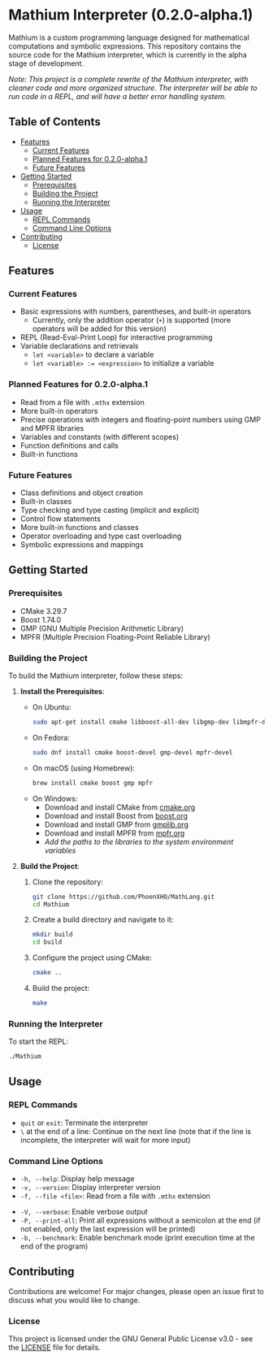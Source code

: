 # Mathium Interpreter (0.2.0-alpha.1)

Mathium is a custom programming language designed for mathematical computations and symbolic expressions. This repository contains the source code for the Mathium interpreter, which is currently in the alpha stage of development.

_Note: This project is a complete rewrite of the Mathium interpreter, with cleaner code and more organized structure. The interpreter will be able to run code in a REPL, and will have a better error handling system._

## Table of Contents
- [Features](#features)
	- [Current Features](#current-features)
	- [Planned Features for 0.2.0-alpha.1](#planned-features-for-020-alpha1)
	- [Future Features](#future-features)
- [Getting Started](#getting-started)
	- [Prerequisites](#prerequisites)
	- [Building the Project](#building-the-project)
	- [Running the Interpreter](#running-the-interpreter)
- [Usage](#usage)
	- [REPL Commands](#repl-commands)
	- [Command Line Options](#command-line-options)
- [Contributing](#contributing)
	- [License](#license)

## Features

### Current Features
- Basic expressions with numbers, parentheses, and built-in operators
	- Currently, only the addition operator (`+`) is supported (more operators will be added for this version)
- REPL (Read-Eval-Print Loop) for interactive programming
- Variable declarations and retrievals
	- `let <variable>` to declare a variable
	- `let <variable> := <expression>` to initialize a variable

### Planned Features for 0.2.0-alpha.1
- Read from a file with `.mthx` extension
- More built-in operators
- Precise operations with integers and floating-point numbers using GMP and MPFR libraries
- Variables and constants (with different scopes)
- Function definitions and calls
- Built-in functions

### Future Features
- Class definitions and object creation
- Built-in classes
- Type checking and type casting (implicit and explicit)
- Control flow statements
- More built-in functions and classes
- Operator overloading and type cast overloading
- Symbolic expressions and mappings

## Getting Started

### Prerequisites
- CMake 3.29.7
- Boost 1.74.0
- GMP (GNU Multiple Precision Arithmetic Library)
- MPFR (Multiple Precision Floating-Point Reliable Library)

### Building the Project

To build the Mathium interpreter, follow these steps:

1. **Install the Prerequisites**:
	- On Ubuntu:
		```sh
		sudo apt-get install cmake libboost-all-dev libgmp-dev libmpfr-dev
		```
	- On Fedora:
		```sh
		sudo dnf install cmake boost-devel gmp-devel mpfr-devel
		```
	- On macOS (using Homebrew):
		```sh
		brew install cmake boost gmp mpfr
		```
	- On Windows:
		- Download and install CMake from [cmake.org](https://cmake.org/download/)
		- Download and install Boost from [boost.org](https://www.boost.org/users/download/)
		- Download and install GMP from [gmplib.org](https://gmplib.org/)
		- Download and install MPFR from [mpfr.org](https://www.mpfr.org/)
		- _Add the paths to the libraries to the system environment variables_

2. **Build the Project**:
	1. Clone the repository:
		```sh
		git clone https://github.com/PhoenXHO/MathLang.git
		cd Mathium
		```

	2. Create a build directory and navigate to it:
		```sh
		mkdir build
		cd build
		```

	3. Configure the project using CMake:
		```sh
		cmake ..
		```

	4. Build the project:
		```sh
		make
		```

### Running the Interpreter
To start the REPL:
```sh
./Mathium
```

<!-- Not yet implemented -->
<!--To run a Mathium script:
```sh
./Mathium -f <script.mthx>
```-->

## Usage

### REPL Commands
- `quit` or `exit`: Terminate the interpreter
- `\` at the end of a line: Continue on the next line (note that if the line is incomplete, the interpreter will wait for more input)

### Command Line Options
- `-h, --help`: Display help message
- `-v, --version`: Display interpreter version
- `-f, --file <file>`: Read from a file with `.mthx` extension
<!--- `-D, --dev`: Enable debug mode-->
- `-V, --verbose`: Enable verbose output
- `-P, --print-all`: Print all expressions without a semicolon at the end (if not enabled, only the last expression will be printed)
- `-b, --benchmark`: Enable benchmark mode (print execution time at the end of the program)

## Contributing
Contributions are welcome! For major changes, please open an issue first to discuss what you would like to change.

### License
This project is licensed under the GNU General Public License v3.0 - see the [LICENSE](LICENSE) file for details.